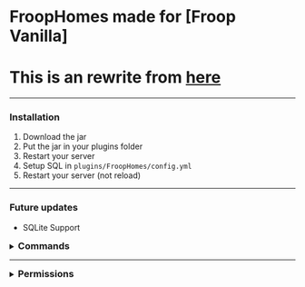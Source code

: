 # FroopHomes made for [Froop Vanilla]
# This is an rewrite from [here](https://github.com/VertrauterDavid/Homes)

<hr>

### Installation
1. Download the jar
2. Put the jar in your plugins folder
3. Restart your server
4. Setup SQL in `plugins/FroopHomes/config.yml`
5. Restart your server (not reload)

<hr>

### Future updates
- SQLite Support

<details>
    <summary><h3 style="display: inline;">Commands</h3></summary>

| Command                       | Action                      | Permission |
|-------------------------------|:----------------------------|------------|
| `/homes` `/home`              | Open your Home Gui          |            |
| `/home <1-7>`                 | Teleport to a home directly |            |
| `/home set <1-7>`             | Set a home directly         |            |
| `/home delete <1-7>`          | Delete a home directly      |            |
| `/home remove <1-7>`          | Delete a home directly      |            |
| `/home <player> <1-7>`        |                             | home.admin |
| `/home <player> set <1-7>`    |                             | home.admin |
| `/home <player> delete <1-7>` |                             | home.admin |
| `/home <player> remove <1-7>` |                             | home.admin |

</details>

<hr>

<details>
    <summary><h3 style="display: inline;">Permissions</h3></summary>

| Permissions    |                                                   |
|----------------|:--------------------------------------------------|
| `homes.1`      | 1 Home                                            |
| `homes.2`      | 2 Home                                            |
| `homes.3`      | 3 Home                                            |
| `homes.4`      | 4 Home                                            |
| `homes.5`      | 5 Home                                            |
| `homes.6`      | 6 Home                                            |
| `homes.7`      | 7 Home                                            |
| `froophomes.bypass` | Bypass cooldown                                   |
| `froophomes.admin`  | Permission for `/homes <player>` `/home <player>` |

</details>
